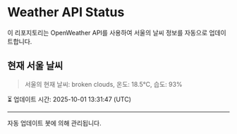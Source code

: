 
# Weather API Status

이 리포지토리는 OpenWeather API를 사용하여 서울의 날씨 정보를 자동으로 업데이트합니다.

## 현재 서울 날씨
> 서울의 현재 날씨: broken clouds, 온도: 18.5°C, 습도: 93%

⏳ 업데이트 시간: 2025-10-01 13:31:47 (UTC)

---
자동 업데이트 봇에 의해 관리됩니다.
